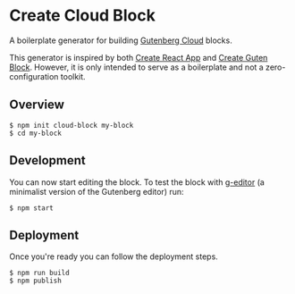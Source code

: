 # Create Cloud Block
A boilerplate generator for building [Gutenberg Cloud](https://gutenbergcloud.org/) blocks.

This generator is inspired by both [Create React App](https://github.com/facebook/create-react-app) and [Create Guten Block](https://github.com/ahmadawais/create-guten-block). However, it is only intended to serve as a boilerplate and not a zero-configuration toolkit.


## Overview

```
$ npm init cloud-block my-block
$ cd my-block
```

## Development

You can now start editing the block. To test the block with [g-editor](https://github.com/front/g-editor) (a minimalist version of the Gutenberg editor) run:

```
$ npm start
```

## Deployment

Once you're ready you can follow the deployment steps.

```
$ npm run build
$ npm publish
```
